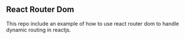 ## React Router Dom 
This repo include an example of how to use react router dom to handle dynamic routing in reactjs.